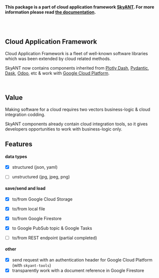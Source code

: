 
<p align="center" style="text-align:center" >

__This package is a part of cloud application framework [SkyANT](https://skyant.dev). For more information please read [the documentation](https://docs.skyant.dev/projects/data).__

</p>


<br/><br/>

<p align="center" style="text-align:center" >

## __Cloud Application Framework__

</p>

Cloud Application Framework is a fleet of well-known software libraries which was been extended by cloud related methods.

SkyANT now contains components inherited from [Plotly Dash](https://dash.plotly.com), [Pydantic](https://docs.pydantic.dev/), [Dask](https://dask.org), [Odoo](https://odoo.com), etc & work with [Google Cloud Platform](https://cloud.google.com).


<br/>

<p align="center" style="text-align:center" >

## __Value__

</p>


Making software for a cloud requires two vectors business-logic & cloud integration codding.

SkyANT components already contain cloud integration tools, so it gives developers opportunities to work with business-logic only.



## Features

#### data types

- [x] structured (json, yaml)
- [ ] unstructured (jpg, jpeg, png)


#### save/send and load

- [x] to/from Google Cloud Storage
- [x] to/from local file
- [x] to/from Google Firestore
- [x] to Google PubSub topic & Google Tasks
- [ ] to/from REST endpoint (partial completed)


#### other

- [x] send request with an authentication header for Google Cloud Platform (with `skyant-tools`)
- [x] transparently work with a document reference in Google Firestore
